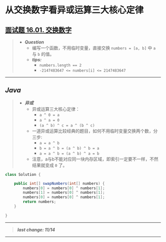 # 从交换数字看异或运算三大核心定律

## [面试题 16.01. 交换数字](https://leetcode.cn/problems/swap-numbers-lcci/)

> - ***Question***
>   - 编写一个函数，不用临时变量，直接交换 `numbers = [a, b]` 中 `a` 与 `b` 的值。
>   - ***tips:***
>     - `numbers.length == 2`
>     - `-2147483647 <= numbers[i] <= 2147483647`

---

## *Java*

> - ***异或***
>   - 异或运算三大核心定律：
>     - `a ^ 0 = a`
>     - `a ^ a = 0`
>     - `(a ^ b) ^ c = a ^ (b ^ c)`
>   - 一道异或运算比较经典的题目，如何不用临时变量交换两个数，分三步:
>     - `a = a ^ b`
>     - `b = a ^ b = (a ^ b) ^ b = a`
>     - `a = a ^ b = (a ^ b) ^ a = b`
>   - 注意，a与b不能对应同一块内存区域，即索引一定要不一样，不然结果就变成 `0` 了。

```java
class Solution {

    public int[] swapNumbers(int[] numbers) {
        numbers[0] = numbers[0] ^ numbers[1];
        numbers[1] = numbers[0] ^ numbers[1];
        numbers[0] = numbers[0] ^ numbers[1];
        return numbers;
    }
    
}
```

---

> ***last change: 11/14***

---
